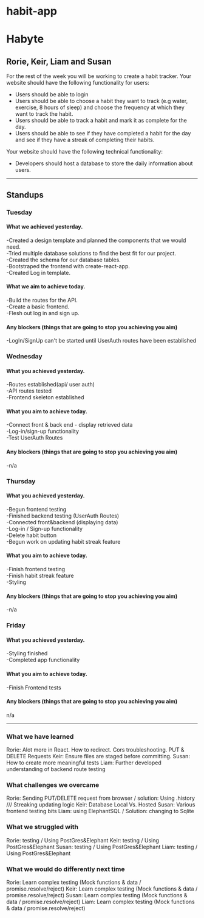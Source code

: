 # habit-app
# Habyte
## Rorie, Keir, Liam and Susan

For the rest of the week you will be working to create a habit tracker.
Your website should have the following functionality for users:
- Users should be able to login
- Users should be able to choose a habit they want to track (e.g water, exercise, 8 hours of sleep) and choose the frequency at which they want to track the habit.
- Users should be able to track a habit and mark it as complete for the day.
- Users should be able to see if they have completed a habit for the day and see if they have a streak of completing their habits.

Your website should have the following technical functionality:
- Developers should host a database to store the daily information about users.

---
## Standups
### Tuesday
#### What we achieved yesterday.

-Created a design template and planned the components that we would need.<br/>
-Tried multiple database solutions to find the best fit for our project. <br/>
-Created the schema for our database tables. <br/>
-Bootstraped the frontend with create-react-app. <br/>
-Created Log in template.<br/>


#### What we aim to achieve today.
-Build the routes for the API. <br/>
-Create a basic frontend. <br/>
-Flesh out log in and sign up.<br/>

#### Any blockers (things that are going to stop you achieving you aim)
-LogIn/SignUp can't be started until UserAuth routes have been established <br/>


### Wednesday
#### What you achieved yesterday.
-Routes established(api/ user auth) <br/>
-API routes tested <br/>
-Frontend skeleton established <br/>



#### What you aim to achieve today.
-Connect front & back end - display retrieved data <br/>
-Log-in/sign-up functionality <br/>
-Test UserAuth Routes <br/>


#### Any blockers (things that are going to stop you achieving you aim)
-n/a

### Thursday
#### What you achieved yesterday.
-Begun frontend testing  <br/>
-Finished backend testing (UserAuth Routes) <br/>
-Connected front&backend (displaying data) <br/>
-Log-in / Sign-up functionality  <br/>
-Delete habit button <br/>
-Begun work on updating habit streak feature <br/>


#### What you aim to achieve today.
-Finish frontend testing <br/>
-Finish habit streak feature <br/>
-Styling  <br/>


#### Any blockers (things that are going to stop you achieving you aim)
-n/a

### Friday
#### What you achieved yesterday.
-Styling finished <br/> 
-Completed app functionality <br/>

#### What you aim to achieve today.
-Finish Frontend tests <br/>

#### Any blockers (things that are going to stop you achieving you aim)
n/a

---
### What we have learned
Rorie: Alot more in React. How to redirect. Cors troubleshooting. PUT & DELETE Requests
Keir: Ensure files are staged before committing.
Susan: How to create more meaningful tests
Liam: Further developed understanding of backend route testing

### What challenges we overcame
Rorie: Sending PUT/DELETE request from browser / solution: Using .history  ///
Streaking updating logic
Keir: Database Local Vs. Hosted
Susan: Various frontend testing bits
Liam: using ElephantSQL / Solution: changing to Sqlite

### What we struggled with
Rorie: testing  /  Using PostGres&Elephant
Keir: testing  /  Using PostGres&Elephant 
Susan: testing  /  Using PostGres&Elephant
Liam: testing  /  Using PostGres&Elephant

### What we would do differently next time
Rorie: Learn complex testing (Mock functions & data / promise.resolve/reject)
Keir: Learn complex testing (Mock functions & data / promise.resolve/reject)
Susan: Learn complex testing (Mock functions & data / promise.resolve/reject)
Liam: Learn complex testing (Mock functions & data / promise.resolve/reject)
